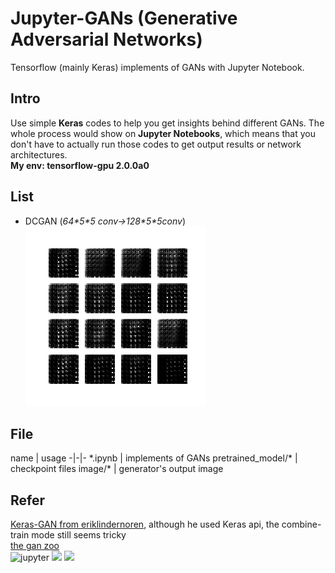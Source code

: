 # Jupyter-GANs (Generative Adversarial Networks)
Tensorflow (mainly Keras) implements of GANs with Jupyter Notebook.

## Intro

Use simple **Keras** codes to help you get insights behind different GANs. The whole process would show on **Jupyter Notebooks**, which means that you don't have to actually run those codes to get output results or network architectures.   
**My env: tensorflow-gpu 2.0.0a0**

## List

- DCGAN (*64\*5\*5 conv->128\*5\*5conv*)  
  ![dcgan](http://github.com/grayxu/Jupyter-GANs/raw/master/image/dcgan.gif)

## File

name | usage
-|-|-
\*.ipynb | implements of GANs
pretrained_model/* | checkpoint files
image/* | generator's output image

## Refer

[Keras-GAN from eriklindernoren](https://github.com/eriklindernoren/Keras-GAN), although he used Keras api, the combine-train mode still seems tricky  
[the gan zoo](https://github.com/hindupuravinash/the-gan-zoo)  
![jupyter](https://jupyter.org/assets/main-logo.svg)
<img src="https://keras.io/img/keras-logo-small.jpg" width="45" />
<img src="https://gss1.bdstatic.com/-vo3dSag_xI4khGkpoWK1HF6hhy/baike/c0%3Dbaike180%2C5%2C5%2C180%2C60/sign=949697aa8f8ba61ecbe3c07d205dfc6f/d31b0ef41bd5ad6ef867f58a8ccb39dbb6fd3c37.jpg" width="70" />